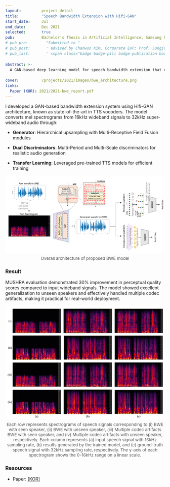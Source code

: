 ```yaml
---
layout:         project_detail
title:          "Speech Bandwidth Extension with Hifi-GAN"
start_date:     Jul
end_date:       Dec 2021
selected:       true
pub:            Bachelor's Thesis in Artificial Intelligence, Samsung Research.
# pub_pre:        "Submitted to "
# pub_post:       ' advised by Chanwoo Kim, Corporate EVP; Prof. Sungjoo Yoo'
# pub_last:       ' <span class="badge badge-pill badge-publication badge-success">Commercialized</span>'

abstract: >-
  A GAN-based deep learning model for speech bandwidth extension that converts wideband audio to super-wideband, achieving 30% MUSHRA score improvement with robust speaker generalization.

cover:          /projects/2021/images/bwe_architecture.png
links:
  Paper (KOR): 2021/2021-bwe_report.pdf
---
```


I developed a GAN-based bandwidth extension system using Hifi-GAN architecture, known as state-of-the-art in TTS vocoders. The model converts mel spectrograms from 16kHz wideband signals to 32kHz super-wideband audio through:

* **Generator**: Hierarchical upsampling with Multi-Receptive Field Fusion modules

* **Dual Discriminators**: Multi-Period and Multi-Scale discriminators for realistic audio generation

* **Transfer Learning**: Leveraged pre-trained TTS models for efficient training

<div style="margin:1em 0; text-align:center;">
  <img src = "images/bwe_architecture.png" width = 600>
  <p style="color:#555; font-size:0.95em; margin-top:0.5em;">
    Overall architecture of proposed BWE model
  </p>
</div>

### Result

MUSHRA evaluation demonstrated 30% improvement in perceptual quality scores compared to input wideband signals. The model showed excellent generalization to unseen speakers and effectively handled multiple codec artifacts, making it practical for real-world deployment.


<div style="margin:1em 0; text-align:center;">
  <img src = "images/bwe_result.png" width=600>
  <p style="color:#555; font-size:0.95em; margin-top:0.5em;">
    Each row represents spectrograms of speech signals corresponding to (i) BWE with seen speaker, (ii) BWE with unseen speaker, (iii) Multiple codec artifacts BWE with seen speaker, and (iv) Multiple codec artifacts with unseen speaker, respectively. Each column represents (a) input speech signal with 16kHz sampling rate, (b) results generated by the trained model, and (c) ground-truth speech signal with 32kHz sampling rate, respectively. The y-axis of each spectrogram shows the 0-16kHz range on a linear scale.
  </p>
</div>

### Resources
- Paper: [[KOR]](2021-bwe_report.pdf)